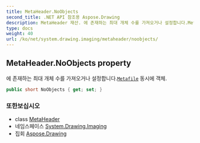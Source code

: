 ```yaml
---
title: MetaHeader.NoObjects
second_title: .NET API 참조용 Aspose.Drawing
description: MetaHeader 재산. 에 존재하는 최대 개체 수를 가져오거나 설정합니다.Metafile 동시에 객체.
type: docs
weight: 40
url: /ko/net/system.drawing.imaging/metaheader/noobjects/
---
```

## MetaHeader.NoObjects property

에 존재하는 최대 개체 수를 가져오거나 설정합니다.[`Metafile`](../../metafile/) 동시에 객체.

```csharp
public short NoObjects { get; set; }
```

### 또한보십시오

* class [MetaHeader](../)
* 네임스페이스 [System.Drawing.Imaging](../../metaheader/)
* 집회 [Aspose.Drawing](../../../)


